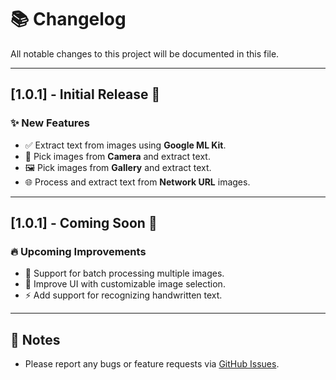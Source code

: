 # 📚 Changelog

All notable changes to this project will be documented in this file.

---

## [1.0.1] - Initial Release 🎉

### ✨ New Features
- ✅ Extract text from images using **Google ML Kit**.
- 📸 Pick images from **Camera** and extract text.
- 🖼️ Pick images from **Gallery** and extract text.
- 🌐 Process and extract text from **Network URL** images.

---

## [1.0.1] - Coming Soon 🚀

### 🔥 Upcoming Improvements
- 📝 Support for batch processing multiple images.
- 🎨 Improve UI with customizable image selection.
- ⚡ Add support for recognizing handwritten text.

---

## 📢 Notes
- Please report any bugs or feature requests via [GitHub Issues](https://github.com/VenuNeosoft/image_to_text_mlkit.git/issues).
